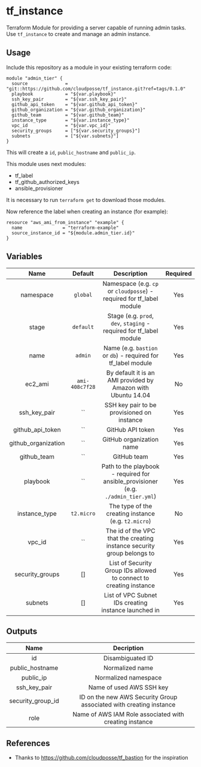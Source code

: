 # tf_instance

Terraform Module for providing a server capable of running admin tasks. Use `tf_instance` to create and manage an admin instance.

## Usage

Include this repository as a module in your existing terraform code:

```
module "admin_tier" {
  source              = "git::https://github.com/cloudposse/tf_instance.git?ref=tags/0.1.0"
  playbook            = "${var.playbook}"
  ssh_key_pair        = "${var.ssh_key_pair}"
  github_api_token    = "${var.github_api_token}"
  github_organization = "${var.github_organization}"
  github_team         = "${var.github_team}"
  instance_type       = "${var.instance_type}"
  vpc_id              = "${var.vpc_id}"
  security_groups     = ["${var.security_groups}"]
  subnets             = ["${var.subnets}"]
}
```

This will create a `id`, `public_hostname` and `public_ip`.

This module uses next modules:

* tf_label
* tf_github_authorized_keys
* ansible_provisioner

It is necessary to run `terraform get` to download those modules.

Now reference the label when creating an instance (for example):
```
resource "aws_ami_from_instance" "example" {
  name               = "terraform-example"
  source_instance_id = "${module.admin_tier.id}"
}
```

## Variables

|  Name                        |  Default       |  Description                                             | Required        |
|:----------------------------:|:--------------:|:--------------------------------------------------------:|:---------------:|
| namespace                    | `global`       | Namespace (e.g. `cp` or `cloudposse`) - required for tf_label module | Yes |
| stage                        | `default`      | Stage (e.g. `prod`, `dev`, `staging` - required for tf_label module  | Yes |
| name                         | `admin`        | Name  (e.g. `bastion` or `db`) - required for tf_label module        | Yes |
| ec2_ami                      | `ami-408c7f28` | By default it is an AMI provided by Amazon with Ubuntu 14.04         | No  |
| ssh_key_pair                 | ``             | SSH key pair to be provisioned on instance                           | Yes |
| github_api_token             | ``             | GitHub API token                                                     | Yes |
| github_organization          | ``             | GitHub organization name                                             | Yes |
| github_team                  | ``             | GitHub team                                                          | Yes |
| playbook                     | ``             | Path to the playbook - required for ansible_provisioner (e.g. `./admin_tier.yml`)|Yes|
| instance_type                | `t2.micro`     | The type of the creating instance (e.g. `t2.micro`)                  | No  |
| vpc_id                       | ``             | The id of the VPC that the creating instance security group belongs to| Yes|
| security_groups              | []             | List of Security Group IDs allowed to connect to creating instance   | Yes |
| subnets                      | []             | List of VPC Subnet IDs creating instance launched in                 | Yes |

## Outputs

| Name              | Decription            |
|:-----------------:|:---------------------:|
| id                | Disambiguated ID      |
| public_hostname   | Normalized name       |
| public_ip         | Normalized namespace  |
| ssh_key_pair      | Name of used AWS SSH key|
| security_group_id | ID on the new AWS Security Group associated with creating instance|
| role              | Name of AWS IAM Role associated with creating instance|


## References
* Thanks to https://github.com/cloudposse/tf_bastion for the inspiration